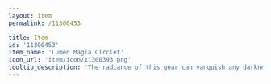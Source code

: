 ```yaml
---
layout: item
permalink: /11300453

title: Item
id: '11300453'
item_name: 'Lumen Magia Circlet'
icon_url: 'item/icon/11300393.png'
tooltip_description: 'The radiance of this gear can vanquish any darkness. Legend says it was left behind by beings of pure light.'
---
```

